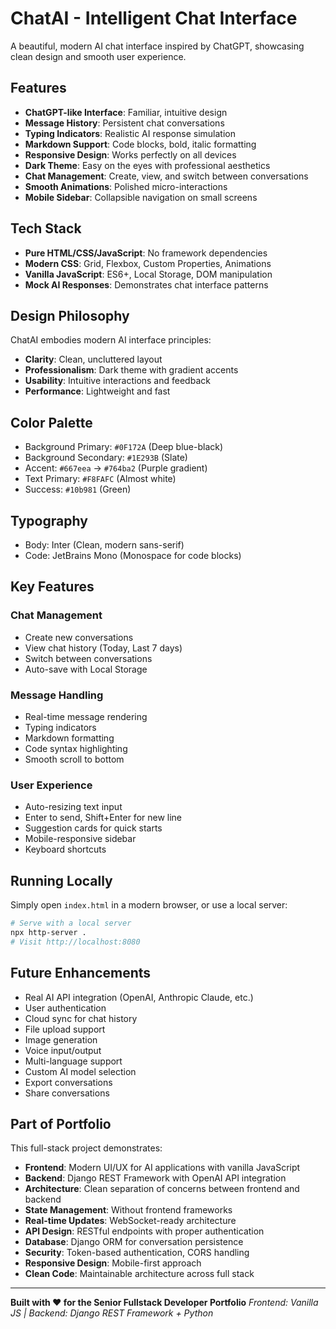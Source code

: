 # ChatAI - Intelligent Chat Interface

A beautiful, modern AI chat interface inspired by ChatGPT, showcasing clean design and smooth user experience.

## Features

- **ChatGPT-like Interface**: Familiar, intuitive design
- **Message History**: Persistent chat conversations
- **Typing Indicators**: Realistic AI response simulation
- **Markdown Support**: Code blocks, bold, italic formatting
- **Responsive Design**: Works perfectly on all devices
- **Dark Theme**: Easy on the eyes with professional aesthetics
- **Chat Management**: Create, view, and switch between conversations
- **Smooth Animations**: Polished micro-interactions
- **Mobile Sidebar**: Collapsible navigation on small screens

## Tech Stack

- **Pure HTML/CSS/JavaScript**: No framework dependencies
- **Modern CSS**: Grid, Flexbox, Custom Properties, Animations
- **Vanilla JavaScript**: ES6+, Local Storage, DOM manipulation
- **Mock AI Responses**: Demonstrates chat interface patterns

## Design Philosophy

ChatAI embodies modern AI interface principles:
- **Clarity**: Clean, uncluttered layout
- **Professionalism**: Dark theme with gradient accents
- **Usability**: Intuitive interactions and feedback
- **Performance**: Lightweight and fast

## Color Palette

- Background Primary: `#0F172A` (Deep blue-black)
- Background Secondary: `#1E293B` (Slate)
- Accent: `#667eea` → `#764ba2` (Purple gradient)
- Text Primary: `#F8FAFC` (Almost white)
- Success: `#10b981` (Green)

## Typography

- Body: Inter (Clean, modern sans-serif)
- Code: JetBrains Mono (Monospace for code blocks)

## Key Features

### Chat Management
- Create new conversations
- View chat history (Today, Last 7 days)
- Switch between conversations
- Auto-save with Local Storage

### Message Handling
- Real-time message rendering
- Typing indicators
- Markdown formatting
- Code syntax highlighting
- Smooth scroll to bottom

### User Experience
- Auto-resizing text input
- Enter to send, Shift+Enter for new line
- Suggestion cards for quick starts
- Mobile-responsive sidebar
- Keyboard shortcuts

## Running Locally

Simply open `index.html` in a modern browser, or use a local server:

```bash
# Serve with a local server
npx http-server .
# Visit http://localhost:8080
```

## Future Enhancements

- Real AI API integration (OpenAI, Anthropic Claude, etc.)
- User authentication
- Cloud sync for chat history
- File upload support
- Image generation
- Voice input/output
- Multi-language support
- Custom AI model selection
- Export conversations
- Share conversations

## Part of Portfolio

This full-stack project demonstrates:
- **Frontend**: Modern UI/UX for AI applications with vanilla JavaScript
- **Backend**: Django REST Framework with OpenAI API integration
- **Architecture**: Clean separation of concerns between frontend and backend
- **State Management**: Without frontend frameworks
- **Real-time Updates**: WebSocket-ready architecture
- **API Design**: RESTful endpoints with proper authentication
- **Database**: Django ORM for conversation persistence
- **Security**: Token-based authentication, CORS handling
- **Responsive Design**: Mobile-first approach
- **Clean Code**: Maintainable architecture across full stack

---

**Built with ❤️ for the Senior Fullstack Developer Portfolio**
*Frontend: Vanilla JS | Backend: Django REST Framework + Python*
